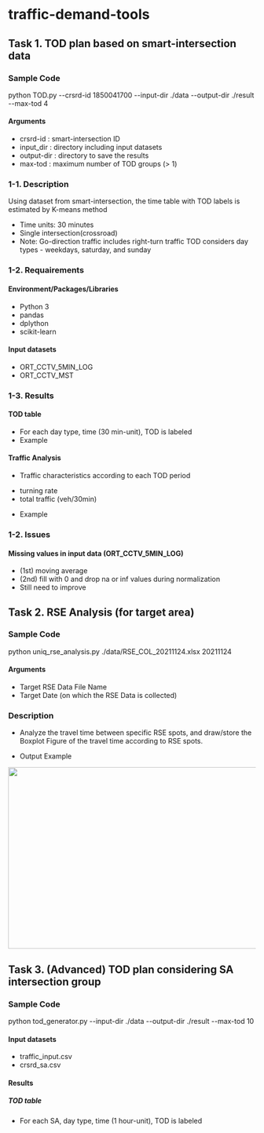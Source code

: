 # traffic-demand-tools
## Task 1. TOD plan based on smart-intersection data
### Sample Code
python TOD.py --crsrd-id 1850041700 --input-dir ./data --output-dir ./result --max-tod 4

#### Arguments
* crsrd-id : smart-intersection ID
* input_dir : directory including input datasets
* output-dir : directory to save the results
* max-tod : maximum number of TOD groups (> 1)

### 1-1. Description
Using dataset from smart-intersection, the time table with TOD labels is estimated by K-means method
- Time units: 30 minutes
- Single intersection(crossroad)
- Note: Go-direction traffic includes right-turn traffic
        TOD considers day types - weekdays, saturday, and sunday

### 1-2. Requairements
#### Environment/Packages/Libraries
* Python 3
* pandas
* dplython
* scikit-learn

#### Input datasets
* ORT_CCTV_5MIN_LOG
* ORT_CCTV_MST

### 1-3. Results
#### TOD table
* For each day type, time (30 min-unit), TOD is labeled
* Example

#### Traffic Analysis
* Traffic characteristics according to each TOD period
- turning rate
- total traffic (veh/30min)
* Example

### 1-2. Issues
#### Missing values in input data (ORT_CCTV_5MIN_LOG)
* (1st) moving average
* (2nd) fill with 0 and drop na or inf values during normalization
* Still need to improve

## Task 2. RSE Analysis (for target area)
### Sample Code
python uniq_rse_analysis.py ./data/RSE_COL_20211124.xlsx 20211124

#### Arguments
* Target RSE Data File Name
* Target Date (on which the RSE Data is collected)

### Description
* Analyze the travel time between specific RSE spots, and draw/store the Boxplot Figure of the travel time according to RSE spots.
- Output Example
<img src="https://user-images.githubusercontent.com/65158395/147442016-89d1cdb6-c28d-406c-b47e-b9568c131383.jpg" width="700" height="370">


## Task 3. (Advanced) TOD plan considering SA intersection group
### Sample Code
python tod_generator.py --input-dir ./data --output-dir ./result --max-tod 10

#### Input datasets
* traffic_input.csv
* crsrd_sa.csv

#### Results
##### TOD table
* For each SA, day type, time (1 hour-unit), TOD is labeled
